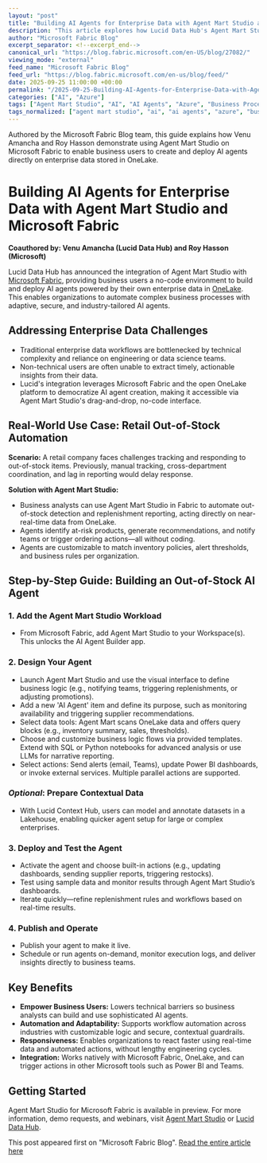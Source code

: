 ```yaml
---
layout: "post"
title: "Building AI Agents for Enterprise Data with Agent Mart Studio and Microsoft Fabric"
description: "This article explores how Lucid Data Hub's Agent Mart Studio integration with Microsoft Fabric and OneLake empowers business users to build, deploy, and customize AI agents for automating workflows and generating insights from enterprise data. Learn about common challenges, a step-by-step agent creation workflow, and real-world examples in retail automation."
author: "Microsoft Fabric Blog"
excerpt_separator: <!--excerpt_end-->
canonical_url: "https://blog.fabric.microsoft.com/en-US/blog/27082/"
viewing_mode: "external"
feed_name: "Microsoft Fabric Blog"
feed_url: "https://blog.fabric.microsoft.com/en-us/blog/feed/"
date: 2025-09-25 11:00:00 +00:00
permalink: "/2025-09-25-Building-AI-Agents-for-Enterprise-Data-with-Agent-Mart-Studio-and-Microsoft-Fabric.html"
categories: ["AI", "Azure"]
tags: ["Agent Mart Studio", "AI", "AI Agents", "Azure", "Business Process Automation", "Data Automation", "Data Integration", "Enterprise Data", "Lucid Data Hub", "Microsoft Fabric", "News", "No Code AI", "OneLake", "Retail Automation", "Workflow Automation"]
tags_normalized: ["agent mart studio", "ai", "ai agents", "azure", "business process automation", "data automation", "data integration", "enterprise data", "lucid data hub", "microsoft fabric", "news", "no code ai", "onelake", "retail automation", "workflow automation"]
---
```


Authored by the Microsoft Fabric Blog team, this guide explains how Venu Amancha and Roy Hasson demonstrate using Agent Mart Studio on Microsoft Fabric to enable business users to create and deploy AI agents directly on enterprise data stored in OneLake.<!--excerpt_end-->

# Building AI Agents for Enterprise Data with Agent Mart Studio and Microsoft Fabric

**Coauthored by: Venu Amancha (Lucid Data Hub) and Roy Hasson (Microsoft)**

Lucid Data Hub has announced the integration of Agent Mart Studio with [Microsoft Fabric](https://www.microsoft.com/microsoft-fabric), providing business users a no-code environment to build and deploy AI agents powered by their own enterprise data in [OneLake](https://learn.microsoft.com/fabric/onelake/onelake-overview). This enables organizations to automate complex business processes with adaptive, secure, and industry-tailored AI agents.

## Addressing Enterprise Data Challenges

- Traditional enterprise data workflows are bottlenecked by technical complexity and reliance on engineering or data science teams.
- Non-technical users are often unable to extract timely, actionable insights from their data.
- Lucid's integration leverages Microsoft Fabric and the open OneLake platform to democratize AI agent creation, making it accessible via Agent Mart Studio's drag-and-drop, no-code interface.

## Real-World Use Case: Retail Out-of-Stock Automation

**Scenario:**
A retail company faces challenges tracking and responding to out-of-stock items. Previously, manual tracking, cross-department coordination, and lag in reporting would delay response.

**Solution with Agent Mart Studio:**

- Business analysts can use Agent Mart Studio in Fabric to automate out-of-stock detection and replenishment reporting, acting directly on near-real-time data from OneLake.
- Agents identify at-risk products, generate recommendations, and notify teams or trigger ordering actions—all without coding.
- Agents are customizable to match inventory policies, alert thresholds, and business rules per organization.

## Step-by-Step Guide: Building an Out-of-Stock AI Agent

### 1. Add the Agent Mart Studio Workload

- From Microsoft Fabric, add Agent Mart Studio to your Workspace(s). This unlocks the AI Agent Builder app.

### 2. Design Your Agent

- Launch Agent Mart Studio and use the visual interface to define business logic (e.g., notifying teams, triggering replenishments, or adjusting promotions).
- Add a new 'AI Agent' item and define its purpose, such as monitoring availability and triggering supplier recommendations.
- Select data tools: Agent Mart scans OneLake data and offers query blocks (e.g., inventory summary, sales, thresholds).
- Choose and customize business logic flows via provided templates. Extend with SQL or Python notebooks for advanced analysis or use LLMs for narrative reporting.
- Select actions: Send alerts (email, Teams), update Power BI dashboards, or invoke external services. Multiple parallel actions are supported.

### *Optional*: Prepare Contextual Data

- With Lucid Context Hub, users can model and annotate datasets in a Lakehouse, enabling quicker agent setup for large or complex enterprises.

### 3. Deploy and Test the Agent

- Activate the agent and choose built-in actions (e.g., updating dashboards, sending supplier reports, triggering restocks).
- Test using sample data and monitor results through Agent Mart Studio’s dashboards.
- Iterate quickly—refine replenishment rules and workflows based on real-time results.

### 4. Publish and Operate

- Publish your agent to make it live.
- Schedule or run agents on-demand, monitor execution logs, and deliver insights directly to business teams.

## Key Benefits

- **Empower Business Users:** Lowers technical barriers so business analysts can build and use sophisticated AI agents.
- **Automation and Adaptability:** Supports workflow automation across industries with customizable logic and secure, contextual guardrails.
- **Responsiveness:** Enables organizations to react faster using real-time data and automated actions, without lengthy engineering cycles.
- **Integration:** Works natively with Microsoft Fabric, OneLake, and can trigger actions in other Microsoft tools such as Power BI and Teams.

## Getting Started

Agent Mart Studio for Microsoft Fabric is available in preview. For more information, demo requests, and webinars, visit [Agent Mart Studio](https://bit.ly/agentmart-ai) or [Lucid Data Hub](https://bit.ly/luciddatahub).

This post appeared first on "Microsoft Fabric Blog". [Read the entire article here](https://blog.fabric.microsoft.com/en-US/blog/27082/)
